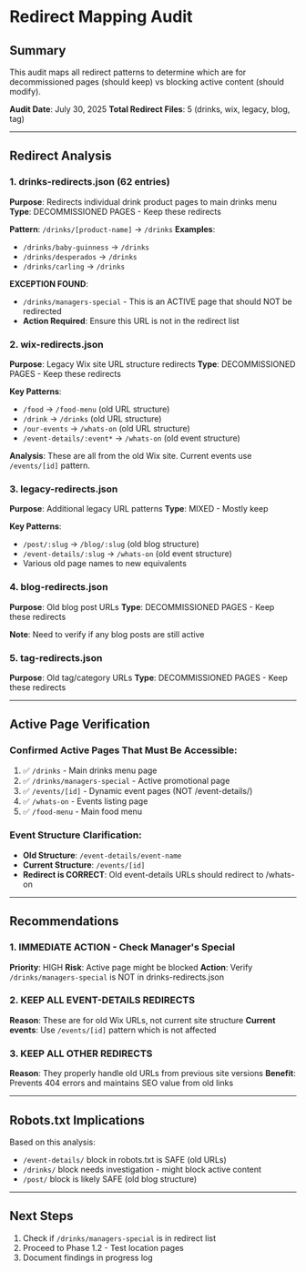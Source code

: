 # Redirect Mapping Audit

## Summary
This audit maps all redirect patterns to determine which are for decommissioned pages (should keep) vs blocking active content (should modify).

**Audit Date**: July 30, 2025
**Total Redirect Files**: 5 (drinks, wix, legacy, blog, tag)

---

## Redirect Analysis

### 1. drinks-redirects.json (62 entries)
**Purpose**: Redirects individual drink product pages to main drinks menu
**Type**: DECOMMISSIONED PAGES - Keep these redirects

**Pattern**: `/drinks/[product-name]` → `/drinks`
**Examples**:
- `/drinks/baby-guinness` → `/drinks`
- `/drinks/desperados` → `/drinks`
- `/drinks/carling` → `/drinks`

**EXCEPTION FOUND**: 
- `/drinks/managers-special` - This is an ACTIVE page that should NOT be redirected
- **Action Required**: Ensure this URL is not in the redirect list

### 2. wix-redirects.json
**Purpose**: Legacy Wix site URL structure redirects
**Type**: DECOMMISSIONED PAGES - Keep these redirects

**Key Patterns**:
- `/food` → `/food-menu` (old URL structure)
- `/drink` → `/drinks` (old URL structure)
- `/our-events` → `/whats-on` (old URL structure)
- `/event-details/:event*` → `/whats-on` (old event structure)

**Analysis**: These are all from the old Wix site. Current events use `/events/[id]` pattern.

### 3. legacy-redirects.json
**Purpose**: Additional legacy URL patterns
**Type**: MIXED - Mostly keep

**Key Patterns**:
- `/post/:slug` → `/blog/:slug` (old blog structure)
- `/event-details/:slug` → `/whats-on` (old event structure)
- Various old page names to new equivalents

### 4. blog-redirects.json
**Purpose**: Old blog post URLs
**Type**: DECOMMISSIONED PAGES - Keep these redirects

**Note**: Need to verify if any blog posts are still active

### 5. tag-redirects.json
**Purpose**: Old tag/category URLs
**Type**: DECOMMISSIONED PAGES - Keep these redirects

---

## Active Page Verification

### Confirmed Active Pages That Must Be Accessible:
1. ✅ `/drinks` - Main drinks menu page
2. ✅ `/drinks/managers-special` - Active promotional page
3. ✅ `/events/[id]` - Dynamic event pages (NOT /event-details/)
4. ✅ `/whats-on` - Events listing page
5. ✅ `/food-menu` - Main food menu

### Event Structure Clarification:
- **Old Structure**: `/event-details/event-name`
- **Current Structure**: `/events/[id]`
- **Redirect is CORRECT**: Old event-details URLs should redirect to /whats-on

---

## Recommendations

### 1. IMMEDIATE ACTION - Check Manager's Special
**Priority**: HIGH
**Risk**: Active page might be blocked
**Action**: Verify `/drinks/managers-special` is NOT in drinks-redirects.json

### 2. KEEP ALL EVENT-DETAILS REDIRECTS
**Reason**: These are for old Wix URLs, not current site structure
**Current events**: Use `/events/[id]` pattern which is not affected

### 3. KEEP ALL OTHER REDIRECTS
**Reason**: They properly handle old URLs from previous site versions
**Benefit**: Prevents 404 errors and maintains SEO value from old links

---

## Robots.txt Implications

Based on this analysis:
- `/event-details/` block in robots.txt is SAFE (old URLs)
- `/drinks/` block needs investigation - might block active content
- `/post/` block is likely SAFE (old blog structure)

---

## Next Steps

1. Check if `/drinks/managers-special` is in redirect list
2. Proceed to Phase 1.2 - Test location pages
3. Document findings in progress log